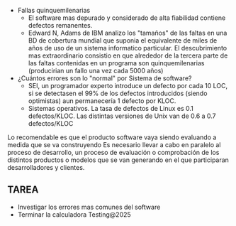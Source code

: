 - Fallas quinquemilenarias
	- El software mas depurado y considerado de alta fiabilidad contiene defectos remanentes.
	- Edward N, Adams de IBM analizo los "tamaños" de las faltas en una BD de cobertura mundial que suponia el equivalente de miles de años de uso de un sistema informatico particular. El descubrimiento mas extraordinario consistio en que alrededor de la tercera parte de las faltas contenidas en un programa son quinquemilenarias (producirian un fallo una vez cada 5000 años)
- ¿Cuántos errores son lo "normal" por Sistema de software?
	- SEI, un programador experto introduce un defecto por cada 10 LOC, si se detectasen el 99% de los defectos introducidos (siendo optimistas) aun permanecería 1 defecto por KLOC.
	- Sistemas operativos. La tasa de defectos de Linux es 0.1 defectos/KLOC. Las distintas versiones de Unix van de 0.6 a 0.7 defectos/KLOC

Lo recomendable es que el producto software vaya siendo evaluando a medida que se va construyendo
Es necesario llevar a cabo en paralelo al proceso de desarrollo, un proceso de evaluación o comprobación de los distintos productos  o modelos que se van generando en el que participaran desarrolladores y clientes.

## TAREA
- Investigar los errores mas comunes del software
- Terminar la calculadora
Testing@2025